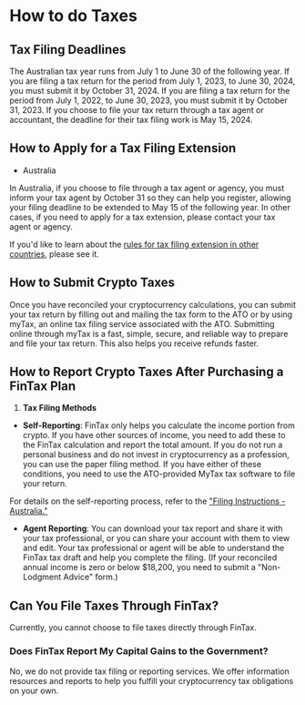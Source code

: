 # How to do Taxes

## Tax Filing Deadlines

The Australian tax year runs from July 1 to June 30 of the following year. If you are filing a tax return for the period from July 1, 2023, to June 30, 2024, you must submit it by October 31, 2024. If you are filing a tax return for the period from July 1, 2022, to June 30, 2023, you must submit it by October 31, 2023. If you choose to file your tax return through a tax agent or accountant, the deadline for their tax filing work is May 15, 2024.



## How to Apply for a Tax Filing Extension&#x20;

* Australia

In Australia, if you choose to file through a tax agent or agency, you must inform your tax agent by October 31 so they can help you register, allowing your filing deadline to be extended to May 15 of the following year. In other cases, if you need to apply for a tax extension, please contact your tax agent or agency.

If you'd like to learn about the [rules for tax filing extension in other countries](../../faqs/appendix/rules-for-tax-extensions/), please see it.



## How to Submit Crypto Taxes

Once you have reconciled your cryptocurrency calculations, you can submit your tax return by filling out and mailing the tax form to the ATO or by using myTax, an online tax filing service associated with the ATO. Submitting online through myTax is a fast, simple, secure, and reliable way to prepare and file your tax return. This also helps you receive refunds faster.



## How to Report Crypto Taxes After Purchasing a FinTax Plan

1. **Tax Filing Methods**

* **Self-Reporting**: FinTax only helps you calculate the income portion from crypto. If you have other sources of income, you need to add these to the FinTax calculation and report the total amount. If you do not run a personal business and do not invest in cryptocurrency as a profession, you can use the paper filing method. If you have either of these conditions, you need to use the ATO-provided MyTax tax software to file your return.&#x20;

For details on the self-reporting process, refer to the ["Filing Instructions - Australia."](../../faqs/appendix/tax-filing-guide-for-australia.md)

* **Agent Reporting**: You can download your tax report and share it with your tax professional, or you can share your account with them to view and edit. Your tax professional or agent will be able to understand the FinTax tax draft and help you complete the filing. (If your reconciled annual income is zero or below $18,200, you need to submit a "Non-Lodgment Advice" form.)



## **Can You File Taxes Through FinTax?**

Currently, you cannot choose to file taxes directly through FinTax.

### **Does FinTax Report My Capital Gains to the Government?**

No, we do not provide tax filing or reporting services. We offer information resources and reports to help you fulfill your cryptocurrency tax obligations on your own.
